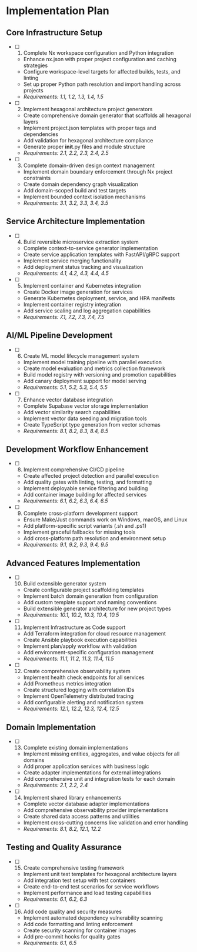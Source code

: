 # Implementation Plan

## Core Infrastructure Setup

- [ ] 1. Complete Nx workspace configuration and Python integration
  - Enhance nx.json with proper project configuration and caching strategies
  - Configure workspace-level targets for affected builds, tests, and linting
  - Set up proper Python path resolution and import handling across projects
  - _Requirements: 1.1, 1.2, 1.3, 1.4, 1.5_

- [ ] 2. Implement hexagonal architecture project generators
  - Create comprehensive domain generator that scaffolds all hexagonal layers
  - Implement project.json templates with proper tags and dependencies
  - Add validation for hexagonal architecture compliance
  - Generate proper __init__.py files and module structure
  - _Requirements: 2.1, 2.2, 2.3, 2.4, 2.5_

- [ ] 3. Complete domain-driven design context management
  - Implement domain boundary enforcement through Nx project constraints
  - Create domain dependency graph visualization
  - Add domain-scoped build and test targets
  - Implement bounded context isolation mechanisms
  - _Requirements: 3.1, 3.2, 3.3, 3.4, 3.5_

## Service Architecture Implementation

- [ ] 4. Build reversible microservice extraction system
  - Complete context-to-service generator implementation
  - Create service application templates with FastAPI/gRPC support
  - Implement service merging functionality
  - Add deployment status tracking and visualization
  - _Requirements: 4.1, 4.2, 4.3, 4.4, 4.5_

- [ ] 5. Implement container and Kubernetes integration
  - Create Docker image generation for services
  - Generate Kubernetes deployment, service, and HPA manifests
  - Implement container registry integration
  - Add service scaling and log aggregation capabilities
  - _Requirements: 7.1, 7.2, 7.3, 7.4, 7.5_

## AI/ML Pipeline Development

- [ ] 6. Create ML model lifecycle management system
  - Implement model training pipeline with parallel execution
  - Create model evaluation and metrics collection framework
  - Build model registry with versioning and promotion capabilities
  - Add canary deployment support for model serving
  - _Requirements: 5.1, 5.2, 5.3, 5.4, 5.5_

- [ ] 7. Enhance vector database integration
  - Complete Supabase vector storage implementation
  - Add vector similarity search capabilities
  - Implement vector data seeding and migration tools
  - Create TypeScript type generation from vector schemas
  - _Requirements: 8.1, 8.2, 8.3, 8.4, 8.5_

## Development Workflow Enhancement

- [ ] 8. Implement comprehensive CI/CD pipeline
  - Create affected project detection and parallel execution
  - Add quality gates with linting, testing, and formatting
  - Implement deployable service filtering and building
  - Add container image building for affected services
  - _Requirements: 6.1, 6.2, 6.3, 6.4, 6.5_

- [ ] 9. Complete cross-platform development support
  - Ensure Make/Just commands work on Windows, macOS, and Linux
  - Add platform-specific script variants (.sh and .ps1)
  - Implement graceful fallbacks for missing tools
  - Add cross-platform path resolution and environment setup
  - _Requirements: 9.1, 9.2, 9.3, 9.4, 9.5_

## Advanced Features Implementation

- [ ] 10. Build extensible generator system
  - Create configurable project scaffolding templates
  - Implement batch domain generation from configuration
  - Add custom template support and naming conventions
  - Build extensible generator architecture for new project types
  - _Requirements: 10.1, 10.2, 10.3, 10.4, 10.5_

- [ ] 11. Implement Infrastructure as Code support
  - Add Terraform integration for cloud resource management
  - Create Ansible playbook execution capabilities
  - Implement plan/apply workflow with validation
  - Add environment-specific configuration management
  - _Requirements: 11.1, 11.2, 11.3, 11.4, 11.5_

- [ ] 12. Create comprehensive observability system
  - Implement health check endpoints for all services
  - Add Prometheus metrics integration
  - Create structured logging with correlation IDs
  - Implement OpenTelemetry distributed tracing
  - Add configurable alerting and notification system
  - _Requirements: 12.1, 12.2, 12.3, 12.4, 12.5_

## Domain Implementation

- [ ] 13. Complete existing domain implementations
  - Implement missing entities, aggregates, and value objects for all domains
  - Add proper application services with business logic
  - Create adapter implementations for external integrations
  - Add comprehensive unit and integration tests for each domain
  - _Requirements: 2.1, 2.2, 2.4_

- [ ] 14. Implement shared library enhancements
  - Complete vector database adapter implementations
  - Add comprehensive observability provider implementations
  - Create shared data access patterns and utilities
  - Implement cross-cutting concerns like validation and error handling
  - _Requirements: 8.1, 8.2, 12.1, 12.2_

## Testing and Quality Assurance

- [ ] 15. Create comprehensive testing framework
  - Implement unit test templates for hexagonal architecture layers
  - Add integration test setup with test containers
  - Create end-to-end test scenarios for service workflows
  - Implement performance and load testing capabilities
  - _Requirements: 6.1, 6.2, 6.3_

- [ ] 16. Add code quality and security measures
  - Implement automated dependency vulnerability scanning
  - Add code formatting and linting enforcement
  - Create security scanning for container images
  - Add pre-commit hooks for quality gates
  - _Requirements: 6.1, 6.5_